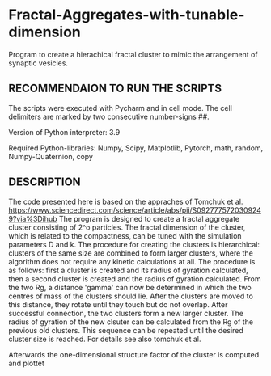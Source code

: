 # Fractal-Aggregates-with-tunable-dimension
Program to create a hierachical fractal cluster to mimic the arrangement of synaptic vesicles.  


## RECOMMENDAION TO RUN THE SCRIPTS

The scripts were executed with Pycharm and in cell mode. The cell delimiters are marked by two consecutive number-signs ##.

Version of Python interpreter: 3.9

Required Python-libraries: Numpy, Scipy, Matplotlib, Pytorch, math, random, Numpy-Quaternion, copy

## DESCRIPTION 

The code presented here is based on the appraches of Tomchuk et al. https://www.sciencedirect.com/science/article/abs/pii/S0927775720309249?via%3Dihub
The program is designed to create a fractal aggregate cluster consisting of 2^o particles. The fractal dimension of the cluster, which is related to the compactness, can be tuned with the simulation parameters D and k. The procedure for creating the clusters is hierarchical: clusters of the same size are combined to form larger clusters, where the algorithm does not require any kinetic calculations at all.
The procedure is as follows: first a cluster is created and its radius of gyration calculated, then a second cluster is created and the radius of gyration calculated.  From the two Rg, a distance 'gamma' can now be determined in which the two centres of mass of the clusters should lie. After the clusters are moved to this distance, they rotate until they touch but do not overlap. After successful connection, the two clusters form a new larger cluster. The radius of gyration of the new clsuter can be calculated from the Rg of the previous old clusters. This sequence can be repeated until the desired cluster size is reached. For details see also tomchuk et al. 

Afterwards the one-dimensional structure factor of the cluster is computed and plottet  


